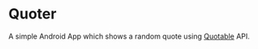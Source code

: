 # Quoter
A simple Android App which shows a random quote using [Quotable](https://api.quotable.io/random) API.